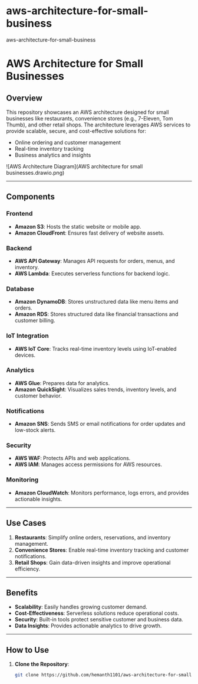 # aws-architecture-for-small-business
aws-architecture-for-small-business
# AWS Architecture for Small Businesses

## Overview
This repository showcases an AWS architecture designed for small businesses like restaurants, convenience stores (e.g., 7-Eleven, Tom Thumb), and other retail shops. The architecture leverages AWS services to provide scalable, secure, and cost-effective solutions for:
- Online ordering and customer management
- Real-time inventory tracking
- Business analytics and insights

![AWS Architecture Diagram](AWS architecture for small businesses.drawio.png)

---

## Components
### **Frontend**
- **Amazon S3**: Hosts the static website or mobile app.
- **Amazon CloudFront**: Ensures fast delivery of website assets.

### **Backend**
- **AWS API Gateway**: Manages API requests for orders, menus, and inventory.
- **AWS Lambda**: Executes serverless functions for backend logic.

### **Database**
- **Amazon DynamoDB**: Stores unstructured data like menu items and orders.
- **Amazon RDS**: Stores structured data like financial transactions and customer billing.

### **IoT Integration**
- **AWS IoT Core**: Tracks real-time inventory levels using IoT-enabled devices.

### **Analytics**
- **AWS Glue**: Prepares data for analytics.
- **Amazon QuickSight**: Visualizes sales trends, inventory levels, and customer behavior.

### **Notifications**
- **Amazon SNS**: Sends SMS or email notifications for order updates and low-stock alerts.

### **Security**
- **AWS WAF**: Protects APIs and web applications.
- **AWS IAM**: Manages access permissions for AWS resources.

### **Monitoring**
- **Amazon CloudWatch**: Monitors performance, logs errors, and provides actionable insights.

---

## Use Cases
1. **Restaurants**: Simplify online orders, reservations, and inventory management.
2. **Convenience Stores**: Enable real-time inventory tracking and customer notifications.
3. **Retail Shops**: Gain data-driven insights and improve operational efficiency.

---

## Benefits
- **Scalability**: Easily handles growing customer demand.
- **Cost-Effectiveness**: Serverless solutions reduce operational costs.
- **Security**: Built-in tools protect sensitive customer and business data.
- **Data Insights**: Provides actionable analytics to drive growth.

---

## How to Use
1. **Clone the Repository**:
   ```bash
   git clone https://github.com/hemanth1101/aws-architecture-for-small-business.git
